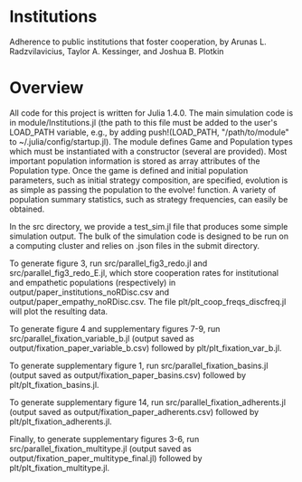# Institutions
Adherence to public institutions that foster cooperation, by Arunas L. Radzvilavicius, Taylor A. Kessinger, and Joshua B. Plotkin

# Overview
All code for this project is written for Julia 1.4.0.
The main simulation code is in module/Institutions.jl (the path to this file must be added to the user's LOAD_PATH variable, e.g., by adding push!(LOAD_PATH, "/path/to/module" to ~/.julia/config/startup.jl).
The module defines Game and Population types which must be instantiated with a constructor (several are provided).
Most important population information is stored as array attributes of the Population type.
Once the game is defined and initial population parameters, such as initial strategy composition, are specified, evolution is as simple as passing the population to the evolve! function.
A variety of population summary statistics, such as strategy frequencies, can easily be obtained.

In the src directory, we provide a test_sim.jl file that produces some simple simulation output.
The bulk of the simulation code is designed to be run on a computing cluster and relies on .json files in the submit directory.

To generate figure 3, run src/parallel_fig3_redo.jl and src/parallel_fig3_redo_E.jl, which store cooperation rates for institutional and empathetic populations (respectively) in output/paper_institutions_noRDisc.csv and output/paper_empathy_noRDisc.csv.
The file plt/plt_coop_freqs_discfreq.jl will plot the resulting data.

To generate figure 4 and supplementary figures 7-9, run src/parallel_fixation_variable_b.jl (output saved as output/fixation_paper_variable_b.csv) followed by plt/plt_fixation_var_b.jl.

To generate supplementary figure 1, run src/parallel_fixation_basins.jl (output saved as output/fixation_paper_basins.csv) followed by plt/plt_fixation_basins.jl.

To generate supplementary figure 14, run src/parallel_fixation_adherents.jl (output saved as output/fixation_paper_adherents.csv) followed by plt/plt_fixation_adherents.jl.

Finally, to generate supplementary figures 3-6, run src/parallel_fixation_multitype.jl (output saved as output/fixation_paper_multitype_final.jl) followed by plt/plt_fixation_multitype.jl.


